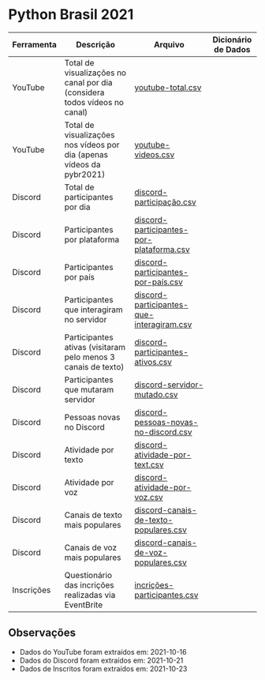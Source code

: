 # Python Brasil 2021

| Ferramenta | Descrição                                                                 | Arquivo                                                                               | Dicionário de Dados
| ---------- | ------------------------------------------------------------------------- | -------------------------------------------------------------------------------------- | ---------- |
| YouTube    | Total de visualizações no canal por dia (considera todos vídeos no canal) | [youtube-total.csv](youtube-total.csv)                                                 |  |
| YouTube    | Total de visualizações nos vídeos por dia (apenas vídeos da pybr2021)     | [youtube-videos.csv](youtube-videos.csv)                                               |  |
| Discord    | Total de participantes por dia                                            | [discord-participação.csv](discord-participação.csv)                                   |  |
| Discord    | Participantes por plataforma                                              | [discord-participantes-por-plataforma.csv](discord-participantes-por-plataforma.csv)   |  |
| Discord    | Participantes por país                                                    | [discord-participantes-por-país.csv](discord-participantes-por-país.csv)               |  |
| Discord    | Participantes que interagiram no servidor                                 | [discord-participantes-que-interagiram.csv](discord-participantes-que-interagiram.csv) |  |
| Discord    | Participantes ativas (visitaram pelo menos 3 canais de texto)             | [discord-participantes-ativos.csv](discord-participantes-ativos.csv)                   |  |
| Discord    | Participantes que mutaram servidor                                        | [discord-servidor-mutado.csv](discord-servidor-mutado.csv)                             |  |
| Discord    | Pessoas novas no Discord                                                  | [discord-pessoas-novas-no-discord.csv](discord-pessoas-novas-no-discord.csv)           |  |
| Discord    | Atividade por texto                                                       | [discord-atividade-por-text.csv](discord-atividade-por-text.csv)                       |  |
| Discord    | Atividade por voz                                                         | [discord-atividade-por-voz.csv](discord-atividade-por-voz.csv)                         |  |
| Discord    | Canais de texto mais populares                                            | [discord-canais-de-texto-populares.csv](discord-canais-de-texto-populares.csv)         |  |
| Discord    | Canais de voz mais populares                                              | [discord-canais-de-voz-populares.csv](discord-canais-de-voz-populares.csv)             |  |
| Inscrições    | Questionário das incrições realizadas via EventBrite                                              | [incrições-participantes.csv](incrições-participantes)             |  |






## Observações
- Dados do YouTube foram extraídos em: 2021-10-16
- Dados do Discord foram extraídos em: 2021-10-21
- Dados de Inscritos foram extraídos em: 2021-10-23
